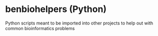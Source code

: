 # benbiohelpers (Python)
Python scripts meant to be imported into other projects to help out with common bioinformatics problems
